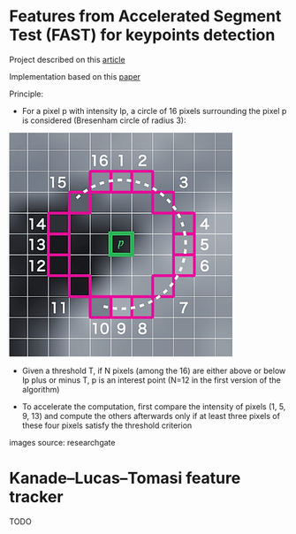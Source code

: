 # Features from Accelerated Segment Test (FAST) for keypoints detection

Project described on this [article](https://apiquet.com/2021/09/30/keypoints-detection-and-tracking/)

Implementation based on this [paper](https://homepages.inf.ed.ac.uk/rbf/CVonline/LOCAL_COPIES/AV1011/AV1FeaturefromAcceleratedSegmentTest.pdf)

Principle:

* For a pixel p with intensity Ip, a circle of 16 pixels surrounding the pixel p is considered (Bresenham circle of radius 3):

![](imgs/pixels_to_take.png)

* Given a threshold T, if N pixels (among the 16) are either above or below Ip plus or minus T, p is an interest point (N=12 in the first version of the algorithm)

* To accelerate the computation, first compare the intensity of pixels (1, 5, 9, 13) and compute the others afterwards only if at least three pixels of these four pixels satisfy the threshold criterion

images source: researchgate

# Kanade–Lucas–Tomasi feature tracker

TODO 
